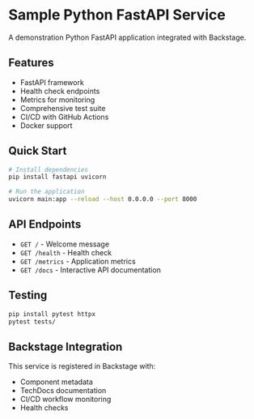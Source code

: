 # Sample Python FastAPI Service

A demonstration Python FastAPI application integrated with Backstage.

## Features

- FastAPI framework
- Health check endpoints
- Metrics for monitoring
- Comprehensive test suite
- CI/CD with GitHub Actions
- Docker support

## Quick Start

```bash
# Install dependencies
pip install fastapi uvicorn

# Run the application
uvicorn main:app --reload --host 0.0.0.0 --port 8000
```

## API Endpoints

- `GET /` - Welcome message
- `GET /health` - Health check
- `GET /metrics` - Application metrics
- `GET /docs` - Interactive API documentation

## Testing

```bash
pip install pytest httpx
pytest tests/
```

## Backstage Integration

This service is registered in Backstage with:
- Component metadata
- TechDocs documentation
- CI/CD workflow monitoring
- Health checks
